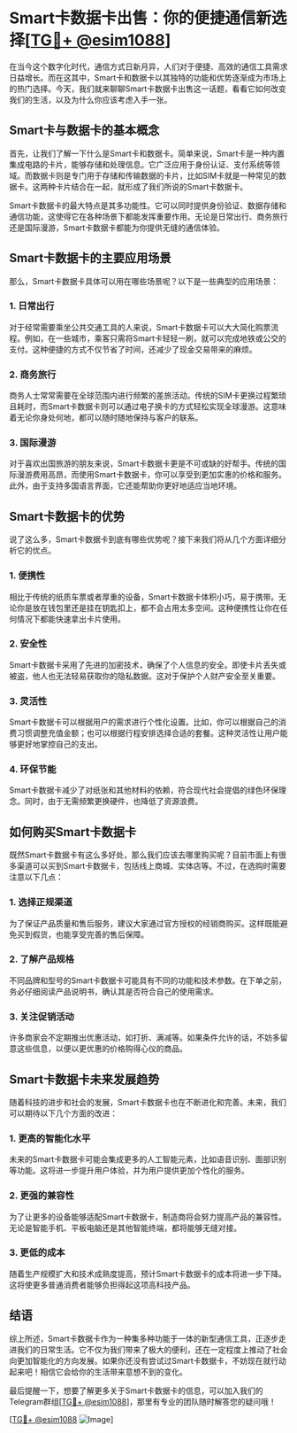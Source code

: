 # Smart卡数据卡出售：你的便捷通信新选择[[TG💪+ @esim1088](https://t.me/s/esim1088)]

在当今这个数字化时代，通信方式日新月异，人们对于便捷、高效的通信工具需求日益增长。而在这其中，Smart卡和数据卡以其独特的功能和优势逐渐成为市场上的热门选择。今天，我们就来聊聊Smart卡数据卡出售这一话题，看看它如何改变我们的生活，以及为什么你应该考虑入手一张。

## Smart卡与数据卡的基本概念

首先，让我们了解一下什么是Smart卡和数据卡。简单来说，Smart卡是一种内置集成电路的卡片，能够存储和处理信息。它广泛应用于身份认证、支付系统等领域。而数据卡则是专门用于存储和传输数据的卡片，比如SIM卡就是一种常见的数据卡。这两种卡片结合在一起，就形成了我们所说的Smart卡数据卡。

Smart卡数据卡的最大特点是其多功能性。它可以同时提供身份验证、数据存储和通信功能，这使得它在各种场景下都能发挥重要作用。无论是日常出行、商务旅行还是国际漫游，Smart卡数据卡都能为你提供无缝的通信体验。

## Smart卡数据卡的主要应用场景

那么，Smart卡数据卡具体可以用在哪些场景呢？以下是一些典型的应用场景：

### 1. **日常出行**
对于经常需要乘坐公共交通工具的人来说，Smart卡数据卡可以大大简化购票流程。例如，在一些城市，乘客只需将Smart卡轻轻一刷，就可以完成地铁或公交的支付。这种便捷的方式不仅节省了时间，还减少了现金交易带来的麻烦。

### 2. **商务旅行**
商务人士常常需要在全球范围内进行频繁的差旅活动。传统的SIM卡更换过程繁琐且耗时，而Smart卡数据卡则可以通过电子换卡的方式轻松实现全球漫游。这意味着无论你身处何地，都可以随时随地保持与客户的联系。

### 3. **国际漫游**
对于喜欢出国旅游的朋友来说，Smart卡数据卡更是不可或缺的好帮手。传统的国际漫游费用高昂，而使用Smart卡数据卡，你可以享受到更加实惠的价格和服务。此外，由于支持多国语言界面，它还能帮助你更好地适应当地环境。

## Smart卡数据卡的优势

说了这么多，Smart卡数据卡到底有哪些优势呢？接下来我们将从几个方面详细分析它的优点。

### 1. **便携性**
相比于传统的纸质车票或者厚重的设备，Smart卡数据卡体积小巧，易于携带。无论你是放在钱包里还是挂在钥匙扣上，都不会占用太多空间。这种便携性让你在任何情况下都能快速拿出卡片使用。

### 2. **安全性**
Smart卡数据卡采用了先进的加密技术，确保了个人信息的安全。即使卡片丢失或被盗，他人也无法轻易获取你的隐私数据。这对于保护个人财产安全至关重要。

### 3. **灵活性**
Smart卡数据卡可以根据用户的需求进行个性化设置。比如，你可以根据自己的消费习惯调整充值金额；也可以根据行程安排选择合适的套餐。这种灵活性让用户能够更好地掌控自己的支出。

### 4. **环保节能**
Smart卡数据卡减少了对纸张和其他材料的依赖，符合现代社会提倡的绿色环保理念。同时，由于无需频繁更换硬件，也降低了资源浪费。

## 如何购买Smart卡数据卡

既然Smart卡数据卡有这么多好处，那么我们应该去哪里购买呢？目前市面上有很多渠道可以买到Smart卡数据卡，包括线上商城、实体店等。不过，在选购时需要注意以下几点：

### 1. **选择正规渠道**
为了保证产品质量和售后服务，建议大家通过官方授权的经销商购买。这样既能避免买到假货，也能享受完善的售后保障。

### 2. **了解产品规格**
不同品牌和型号的Smart卡数据卡可能具有不同的功能和技术参数。在下单之前，务必仔细阅读产品说明书，确认其是否符合自己的使用需求。

### 3. **关注促销活动**
许多商家会不定期推出优惠活动，如打折、满减等。如果条件允许的话，不妨多留意这些信息，以便以更优惠的价格购得心仪的商品。

## Smart卡数据卡未来发展趋势

随着科技的进步和社会的发展，Smart卡数据卡也在不断进化和完善。未来，我们可以期待以下几个方面的改进：

### 1. **更高的智能化水平**
未来的Smart卡数据卡可能会集成更多的人工智能元素，比如语音识别、面部识别等功能。这将进一步提升用户体验，并为用户提供更加个性化的服务。

### 2. **更强的兼容性**
为了让更多的设备能够适配Smart卡数据卡，制造商将会努力提高产品的兼容性。无论是智能手机、平板电脑还是其他智能终端，都将能够无缝对接。

### 3. **更低的成本**
随着生产规模扩大和技术成熟度提高，预计Smart卡数据卡的成本将进一步下降。这将使更多普通消费者能够负担得起这项高科技产品。

## 结语

综上所述，Smart卡数据卡作为一种集多种功能于一体的新型通信工具，正逐步走进我们的日常生活。它不仅为我们带来了极大的便利，还在一定程度上推动了社会向更加智能化的方向发展。如果你还没有尝试过Smart卡数据卡，不妨现在就行动起来吧！相信它会给你的生活带来意想不到的变化。

最后提醒一下，想要了解更多关于Smart卡数据卡的信息，可以加入我们的Telegram群组[[TG💪+ @esim1088](https://t.me/s/esim1088)]，那里有专业的团队随时解答您的疑问哦！

[[TG💪+ @esim1088](https://t.me/s/esim1088) ![Image](https://i.postimg.cc/4NQfJmqS/Snipaste-2025-05-13-00-14-12.png)]